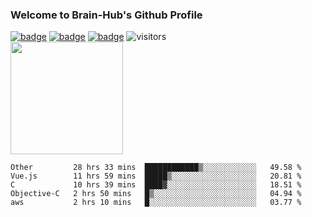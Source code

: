 ### Welcome to Brain-Hub's Github Profile
[![badge](https://img.shields.io/badge/Rootero%20Firmware-f39f37)](https://github.com/Brain-Hub/Rootero-Firmware)
[![badge](https://img.shields.io/badge/Rootero%20Dashboard-f39f37)](https://github.com/Brain-Hub/Rootero-Dashboard)
[![badge](https://img.shields.io/badge/Ganttlab-informational)](http://Brain-Hub.com:8282)
![visitors](https://visitor-badge.glitch.me/badge?page_id=Brain-Hub.Brain-Hub)
<br>
[<img height="180em" src="https://github-readme-stats.vercel.app/api?username=Brain-Hub&show_icons=true&hide_border=true&&count_private=true&include_all_commits=true" />](https://github.com/Brain-Hub?tab=projects)

<!--START_SECTION:waka-->
```text
Other         28 hrs 33 mins  ████████████▒░░░░░░░░░░░░   49.58 % 
Vue.js        11 hrs 59 mins  █████▒░░░░░░░░░░░░░░░░░░░   20.81 % 
C             10 hrs 39 mins  ████▓░░░░░░░░░░░░░░░░░░░░   18.51 % 
Objective-C   2 hrs 50 mins   █▒░░░░░░░░░░░░░░░░░░░░░░░   04.94 % 
aws           2 hrs 10 mins   █░░░░░░░░░░░░░░░░░░░░░░░░   03.77 % 
```
<!--END_SECTION:waka-->

<!--
**Brain-Hub/Brain-Hub** is a ✨ _special_ ✨ repository because its `README.md` (this file) appears on your GitHub profile.

Here are some ideas to get you started:

- 🔭 I’m currently working on ...
- 🌱 I’m currently learning ...
- 👯 I’m looking to collaborate on ...
- 🤔 I’m looking for help with ...
- 💬 Ask me about ...
- 📫 How to reach me: ...
- 😄 Pronouns: ...
- ⚡ Fun fact: ...
-->
